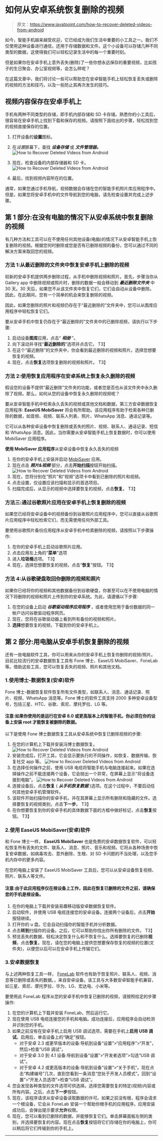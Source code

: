 # 如何从安卓系统恢复删除的视频

> 原文：<https://www.javatpoint.com/how-to-recover-deleted-videos-from-android>

如今，智能手机越来越受欢迎，它已经成为我们生活中重要的小工具之一。我们不仅使用这种设备进行通信，还用于存储数据和文件。这个小设备可以存储几种不同类型的数据，这使得我们可以轻松记录生活中的每一个重要时刻。

但是如果你在安卓手机上意外丢失(删除)了一些你想永远保存的重要视频，比如孩子的生日聚会、办公室视频等，会怎么样呢？

在这篇文章中，我们将讨论一些可以帮助您在安卓智能手机上轻松恢复丢失或删除的视频的方法和技巧，以及一些防止其再次发生的技巧。

## 视频内容保存在安卓手机上

手机有两种不同类型的存储，即手机内部存储和 SD 卡存储。熟悉你的小工具后，很容易在安卓手机上找到下载和保存的视频。请按照下面给出的步骤，轻松找到您的视频直接保存的位置。

1.  打开设备的**设置**图标。
2.  在*设置*屏幕下，查找 ***设备存储*** 或 ***文件管理器。***
    ![How to Recover Deleted Videos from Android](img/8f247af801885cc51b335f3d417c8f6f.png)
3.  现在，检查设备的内部存储器和 SD 卡。
    ![How to Recover Deleted Videos from Android](img/9a41709f2a35f787750f8c5454c4266d.png)

1.  最后，找到视频内容所在的位置。

通常，如果您通过手机导航，视频数据会存储在您的智能手机照片库应用程序中。但是，如果您将安卓手机中的文件导航到您的电脑，请先检查设置并完成上述步骤。

## 第 1 部分:在没有电脑的情况下从安卓系统中恢复删除的视频

有几种方法和工具可以在不使用任何其他设备(电脑)的情况下从安卓智能手机上恢复删除的视频。根据您何时删除或您是否有已删除视频的备份，您可以通过不同的解决方案来取回您的视频。

### 方法 1:从最近删除的文件夹中恢复安卓手机上删除的视频

较新的安卓手机提供两步删除过程，从手机中删除视频和照片。首先，步骤当你从 Gallery app 中删除视频或照片时，删除的数据一般会移动到 ***最近删除文件夹*** 中 30 天。30 天后，如果您不从该文件夹中恢复它们，它们会自动从设备中删除。因此，在此期间，您有一个简单的机会来恢复删除的视频。

因此，如果您删除的照片和视频仍存在于“最近删除的”文件夹中，您可以从图库应用程序中轻松恢复它们。

要从安卓手机中恢复仍存在于“最近删除的”文件夹中的已删除视频，请执行以下步骤:

1.  启动设备**图库**应用，点击“ ***相册*** ”。
2.  向下滚动并寻找“**最近删除的**”选项并点击它。
    T3】
3.  在这个“最近删除”的文件夹中，你会看到最近删除的视频和照片。选择您想要恢复的视频。
4.  现在，点击**恢复**选项恢复删除的视频和照片。
    T3】

### 方法 2:使用恢复应用程序在安卓系统上恢复永久删除的视频

假设您的设备不提供“最近删除”文件夹的功能，或者您是否也从该文件夹中永久删除了视频。那么，如何从您的设备中恢复永久删除的视频呢？

要从安卓智能手机中检索永久丢失的视频或其他文档和数据，第三方安卓数据恢复应用程序: **EaseUS MobiSaver** 将会有所帮助。该应用程序有助于检索各种已删除的数据，如音频、视频、联系人列表、照片、WhatsApp 消息、通话记录等。

它可以从各种安卓设备中恢复删除或丢失的照片、视频、联系人、通话记录、短信和 WhatsApp 消息。因此，当你需要从安卓智能手机上恢复数据时，你可以使用 MobiSaver 应用程序。

**使用 MobiSaver 应用程序**从安卓设备中恢复永久丢失的视频

1.  在你的安卓手机上安装并启动 [MobiSaver](https://play.google.com/store/apps/details?id=com.easeus.mobisaver) 应用。
2.  现在点击 ***照片&视频*** 部分，点击**开始扫描**按钮开始扫描。
    ![How to Recover Deleted Videos from Android](img/8e5225f8ba0055893374cb153e1e56bc.png)
3.  现在，您将分别在“照片”和“视频”选项卡中看到已删除的照片和视频。
4.  点击设置，仅设置应该扫描和显示的首选项目。
5.  扫描完成后，从显示的视频中选择要恢复的视频，点击**恢复**。
    T3】

### 方法三:通过谷歌照片应用在安卓手机上恢复删除的视频

如果您已经将安卓设备中的视频备份到谷歌照片应用程序中，您可以直接从谷歌照片应用程序中轻松检索它们，而无需使用任何外部工具。

要使用谷歌照片备份应用程序从安卓手机中检索删除的视频，请按照以下步骤操作:

1.  在你的安卓手机上启动谷歌照片应用。
2.  点击应用左上角的“**菜单**”选项
3.  进入**垃圾桶**选项。
    T3】
4.  现在，选择您想要恢复的视频，点击“**恢复**”按钮。
    T3】

### 方法 4:从谷歌硬盘取回你删除的视频和照片

如果你已经将你的视频和其他数据备份到谷歌硬盘，你甚至可以在不使用电脑的情况下将删除的视频和照片上传到你的安卓系统。为此，请遵循以下步骤:

1.  在您的设备上启动 ***谷歌驱动程序应用程序*** ，或者使用您用于备份数据的同一帐户访问谷歌驱动程序网页。
2.  现在，您将在谷歌驱动器上看到所有备份的视频和照片。
3.  **选择**想要恢复的视频，下载到你的安卓手机上。

## 第 2 部分:用电脑从安卓手机恢复删除的视频

还有一些电脑软件工具，你可以用来从你的安卓手机上恢复你删除的视频/照片。目前比较流行的安卓数据恢复工具有 Fone 博士、EaseUS MobiSaver、FoneLab 等。借助这些工具，您可以恢复丢失的视频、照片和其他文档。

### 1.使用博士-数据恢复(安卓)软件

Fone 博士-数据恢复软件恢复所有文件类型，如联系人、消息、通话记录、照片、视频、WhatsApp 消息等。Fone 博士的软件工具支持 2000 多种安卓设备型号，包括三星、HTC、谷歌、索尼、摩托罗拉、LG 等。

#### 注意:如果你使用的是运行在安卓 8.0 或更高版本上的智能手机，你必须在你的设备上安装 root 才能恢复被删除的数据。

以下是使用 Fone 博士数据恢复工具从安卓系统中恢复已删除视频的步骤:

1.  在您的计算机上下载并安装冯博士数据恢复。
    ![How to Recover Deleted Videos from Android](img/263a1f024c6e4051ac442a3878be8212.png)
2.  安装完成后，打开工具，它会显示要执行的不同操作，如恢复、数据传输、恢复社交 app 等。
    ![How to Recover Deleted Videos from Android](img/752c478b1549a52ef72ba4b76bd38282.png)
3.  在选择任何操作之前，使用 USB 电缆将智能手机与电脑连接起来。如果在选择操作之前不能连接两个设备，它会抛出一个异常，在屏幕上显示“将设备连接到电脑”。
    ![How to Recover Deleted Videos from Android](img/d1d54e5b8832a23e487133f62a06c272.png)
4.  连接设备后，点击**恢复** ( ***从手机恢复数据*** )选项。在这个过程中，不要启动任何其他安卓手机管理软件。
5.  该软件开始扫描你的安卓手机，并在其屏幕上显示所有删除和隐藏的文件。选择要恢复的视频类别，点击**下一步**。
    T3】
6.  在你想要恢复到你的安卓手机的具体数据下面的方框中做好标记，点击**恢复**按钮。
    T3】

### 2.使用 EaseUS MobiSaver(安卓)软件

和 Fone 博士一样， **EaseUS MobiSaver** 也是免费的安卓数据恢复软件，可以轻松恢复所有丢失的文件、联系人、消息、照片、音乐和视频。它将从各种场景中恢复安卓数据，如病毒攻击、意外删除、生根、对 SD 卡问题的不当处理，以及您手机内存中的更多内容。

在您的电脑上安装了 EaseUS MobiSaver 工具后，您可以从安卓设备恢复视频、照片、联系人等文件。

#### 注意:由于此应用程序仅在根设备上工作，因此在恢复已删除的文件之前，请确保您的手机是根设备。

1.  在你的电脑上下载并安装易趣移动版安卓数据恢复软件。
2.  启动软件，并使用 USB 电缆连接您的安卓设备。连接两个设备后，点击**开始**按钮继续。
3.  打开你的 u 盘。它会自动扫描你的智能手机并分析数据。
4.  点击**转到**扫描你的设备。之后，它可以帮助你找出你所有删除的文件。
    T3】
5.  预览丢失的数据，轻松决定恢复什么和不恢复什么。选择要恢复的已删除**视频**，点击**恢复**。现在，请在您的电脑上提供您想要保存恢复的视频的位置(文件夹)，以便您以后可以在安卓手机上传输它们。

### 3.安卓数据恢复

与上述两种恢复工具一样， [FoneLab](https://www.fonelab.com/resource/android-data-recovery-recover-lost-files-from-android.html) 软件也有助于恢复照片、联系人、视频、消息等已删除或丢失的数据。，来自安卓设备。该工具与大多数安卓智能手机兼容，如三星、索尼、摩托罗拉、华为、LG、宏达电、小米等。

要使用此 FoneLab 程序从您的安卓手机中恢复已删除的视频，请按照给定的步骤操作:

1.  在您的计算机上下载并安装 FoneLab，然后运行它。
2.  现在使用 USB 电缆连接您的手机和电脑。成功连接后，应用程序会自动检测并识别您的手机。
3.  如果之前没有在安卓手机上启用 USB 调试选项，需要在手机上**启用 USB 调试**。启用后，单击设备上的“确定”按钮。
    *   对于安卓 2.3 或更早版本的设备:导航到设备“设置”>“应用程序”>“开发”，然后>检查“USB 调试”。
    *   对于安卓 3.0 到 4.1 设备:导航到设备“设置”>“开发者选项”>勾选“USB 调试”。
    *   对于安卓 4.2 或更高版本的设备:导航到设备“设置”>“关于手机”。现在点击“构建编号”几次，直到您看到一条消息“您处于开发人员模式”。回到“设置”>“开发人员选项”>检查“USB 调试”。
4.  您会发现各种类型的文件选项可供选择。选择您需要恢复的特定(视频)内容或所有内容。之后，点击**下一步**按钮。
5.  现在，该程序请求从安卓设备读取数据的许可。如果之前没有根，程序会请求一个根设备，它会从 FoneLab 安装一个帮助你根手机的应用程序。应用安装成功后，会弹出提示要求**允许**权限。
6.  现在，您可以看到已删除的数据，并能够恢复它们。单击屏幕面板左侧的类别，并选择要恢复的内容。现在点击**恢复**按钮将它们存储在你的电脑上，你可以稍后将它们传输到你的手机上。

* * *